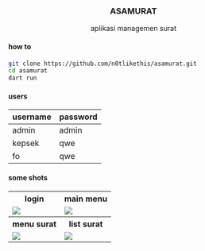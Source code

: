 <h3 align="center">ASAMURAT</h3>
<p align="center">aplikasi managemen surat</p>

#### how to

```bash
git clone https://github.com/n0tlikethis/asamurat.git
cd asamurat
dart run
```

#### users

| username | password |
| -------- | -------- |
| admin    | admin    |
| kepsek   | qwe      |
| fo       | qwe      |

#### some shots

<table>
  <tr>
    <th align="center">login</th>
    <th align="center">main menu</th>
  </tr><tr>
    <td><img src="https://i.imgur.com/3LNRRHU.png"></td>
    <td><img src="https://i.imgur.com/qwZXZeI.png"></td>
  </tr><tr>
    <th align="center">menu surat</th>
    <th align="center">list surat</th>
  </tr><tr>
    <td><img src="https://i.imgur.com/DEn7MKZ.png"></td>
    <td><img src="https://i.imgur.com/tU3heTr.png"></td>
  </tr>
</table>
